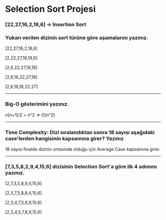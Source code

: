 # Selection Sort Projesi

### [22,27,16,2,18,6] -> Insertion Sort

### Yukarı verilen dizinin sort türüne göre aşamalarını yazınız.

[22,27,16,2,18,6]

[2,22,27,16,18,6]

[2,6,22,27,16,18]

[2,6,16,22,27,18]

[2,6,16,18,22,27]

---

### Big-O gösterimini yazınız.

n(n+1)/2 = n^2 => O(n^2)

---

### Time Complexity: Dizi sıralandıktan sonra 18 sayısı aşağıdaki case'lerden hangisinin kapsamına girer? Yazınız

18 sayısı finalde dizinin ortasında olduğu için Average Case kapsamına girer.

---


### [7,3,5,8,2,9,4,15,6] dizisinin Selection Sort'a göre ilk 4 adımını yazınız.

[2,7,3,5,8,9,4,15,6]

[2,3,7,5,8,9,4,15,6]

[2,3,4,7,5,8,9,15,6]

[2,3,4,5,7,8,9,15,6]